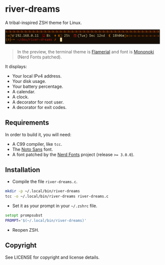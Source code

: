 # river-dreams
A tribal-inspired ZSH theme for Linux.

![](preview.png)
> In the preview, the terminal theme is [Flamerial](https://github.com/skippyr/flamerial)
> and font is [Mononoki](https://github.com/madmalik/mononoki) (Nerd Fonts patched).

It displays:

- Your local IPv4 address.
- Your disk usage.
- Your battery percentage.
- A calendar.
- A clock.
- A decorator for root user.
- A decorator for exit codes.

## Requirements
In order to build it, you will need:

- A C99 compiler, like `tcc`.
- The [Noto Sans](https://fonts.google.com/noto/specimen/Noto+Sans) font.
- A font patched by the [Nerd Fonts](https://www.nerdfonts.com/font-downloads)
  project (release `>= 3.0.0`).

## Installation
- Compile the file `river-dreams.c`.

```bash
mkdir -p ~/.local/bin/river-dreams
tcc -o ~/.local/bin/river-dreams river-dreams.c
```

- Set it as your prompt in your `~/.zshrc` file.

```zsh
setopt prompsubst
PROMPT='$(~/.local/bin/river-dreams)'
```

- Reopen ZSH.

## Copyright
See LICENSE for copyright and license details.
